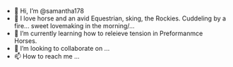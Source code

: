 - 👋 Hi, I’m @samantha178
- 👀 I love horse and an avid Equestrian, sking, the Rockies. Cuddeling by a fire... sweet lovemaking in the morning/...
- 🌱 I’m currently learning how to releieve tension in Preformanmce Horses.
- 💞️ I’m looking to collaborate on ...
- 📫 How to reach me ...

<!---
samantha178/samantha178 is a ✨ special ✨ repository because its `README.md` (this file) appears on your GitHub profile.
You can click the Preview link to take a look at your changes.
--->
